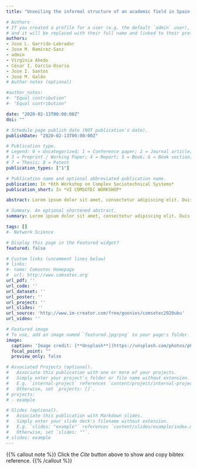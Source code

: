 ```yaml
---
title: "Unveiling the informal structure of an academic field in Spain. A network analysis."

# Authors
# If you created a profile for a user (e.g. the default `admin` user), write the username (folder name) here 
# and it will be replaced with their full name and linked to their profile.
authors:
- Jose L. Garrido‐Labrador
- Jose M. Ramírez‐Sanz
- admin 
- Virginia Ahedo
- César I. García‐Osorio
- Jose I. Santos
- Jose M. Galán
# Author notes (optional)

#author_notes:
#- "Equal contribution"
#- "Equal contribution"

date: "2020-02-13T00:00:00Z"
doi: ""

# Schedule page publish date (NOT publication's date).
publishDate: "2020-02-13T00:00:00Z"

# Publication type.
# Legend: 0 = Uncategorized; 1 = Conference paper; 2 = Journal article;
# 3 = Preprint / Working Paper; 4 = Report; 5 = Book; 6 = Book section;
# 7 = Thesis; 8 = Patent
publication_types: ["1"]

# Publication name and optional abbreviated publication name.
publication: In *6th Workshop on Complex Sociotechnical Systems*
publication_short: In *VI COMSOTEC WORKSHOP*

abstract: Lorem ipsum dolor sit amet, consectetur adipiscing elit. Duis posuere tellus ac convallis placerat. Proin tincidunt magna sed ex sollicitudin condimentum. Sed ac faucibus dolor, scelerisque sollicitudin nisi.

# Summary. An optional shortened abstract.
summary: Lorem ipsum dolor sit amet, consectetur adipiscing elit. Duis posuere tellus ac convallis placerat. Proin tincidunt magna sed ex sollicitudin condimentum.

tags: []
#- Network Science

# Display this page in the Featured widget?
featured: false

# Custom links (uncomment lines below)
# links:
#- name: Comsotec Homepage
#  url: http://www.comsotec.org
url_pdf: ''
url_code: ''
url_dataset: ''
url_poster: ''
url_project: ''
url_slides: ''
url_source: 'http://www.im-creator.com/free/goonies/comsotec2020ubu'
url_video: ''

# Featured image
# To use, add an image named `featured.jpg/png` to your page's folder. 
image:
  caption: 'Image credit: [**Unsplash**](https://unsplash.com/photos/pLCdAaMFLTE)'
  focal_point: ""
  preview_only: false

# Associated Projects (optional).
#   Associate this publication with one or more of your projects.
#   Simply enter your project's folder or file name without extension.
#   E.g. `internal-project` references `content/project/internal-project/index.md`.
#   Otherwise, set `projects: []`.
# projects:
# - example

# Slides (optional).
#   Associate this publication with Markdown slides.
#   Simply enter your slide deck's filename without extension.
#   E.g. `slides: "example"` references `content/slides/example/index.md`.
#   Otherwise, set `slides: ""`.
# slides: example
---
```


{{% callout note %}}
Click the *Cite* button above to show and copy bibtex reference.
{{% /callout %}}


